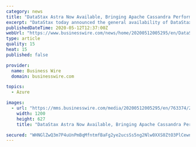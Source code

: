 ```yaml
---
category: news
title: "DataStax Astra Now Available, Bringing Apache Cassandra Performance, Reliability, and Scale to the Cloud"
excerpt: "DataStax today announced the general availability of DataStax Astra, a database-as-a-service (DBaaS) for Apache Cassandra™ applications, simplifying c"
publishedDateTime: 2020-05-12T12:37:00Z
webUrl: "https://www.businesswire.com/news/home/20200512005295/en/DataStax-Astra-Bringing-Apache-Cassandra-Performance-Reliability"
type: article
quality: 15
heat: 15
published: false

provider:
  name: Business Wire
  domain: businesswire.com

topics:
  - Azure

images:
  - url: "https://mms.businesswire.com/media/20200512005295/en/763374/23/CM2019263_-_custom_logo-250x100.jpg"
    width: 1200
    height: 627
    title: "DataStax Astra Now Available, Bringing Apache Cassandra Performance, Reliability, and Scale to the Cloud"

secured: "WHNGlZwQ3m7P4uUnPmBqMfntmfBaFg2ye2ucsSs5ng2Nlw0XXS0ZtO3PlCewn+EkHTRM9i8xhX87eIp9zpZc4Oykv0yM3i18wrlfo5KO2jKDYs5htc+HAOkxpsHXpNQkZL3eeZdahD033fqoqAmvzGqpuA8FsWXEQ2wkZRG1W3sMOKOTxDofdMfyZM2Tne4dRHVYXfF8UoJUkILKSxWm8pWd8dmFOBkjdRVTUrNhMcD9KnSdP1TsPmdC8pB7RHBqTL+9hmLXnsFwlNoBrFpsnpfsT+tbRL5d47o2sm2Z4ufYdTQtYM8s2qKiNQnSCtnh;lff5G9pdo/hYB6S5tE5sdQ=="
---
```


